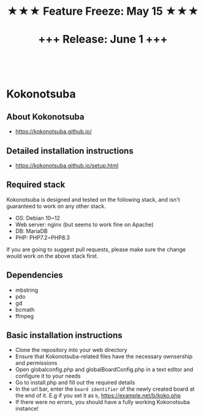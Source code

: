 <h1 align="center">★★★ Feature Freeze: May 15 ★★★</h1>
<h1 align="center">+++ Release: June 1 +++</h1>
<br>
<br>
<br>


# Kokonotsuba

## About Kokonotsuba
* https://kokonotsuba.github.io/

## Detailed installation instructions
* https://kokonotsuba.github.io/setup.html

## Required stack
Kokonotsuba is designed and tested on the following stack, and isn't guaranteed to work on any other stack.
- OS: Debian 10\~12
- Web server: nginx (but seems to work fine on Apache)
- DB: MariaDB
- PHP: PHP7.2\~PHP8.3

If you are going to suggest pull requests, please make sure the change would work on the above stack first.

## Dependencies
- mbstring
- pdo
- gd
- bcmath
- ffmpeg

## Basic installation instructions
- Clone the repository into your web directory
- Ensure that Kokonotsuba-related files have the necessary ownsership and permissions
- Open globalconfig.php and globalBoardConfig.php in a text editor and configure it to your needs
- Go to install.php and fill out the required details
- In the url bar, enter the `board identifier` of the newly created board at the end of it. E.g if you set it as `b`, https://example.net/b/koko.php
- If there were no errors, you should have a fully working Kokonotsuba instance!
